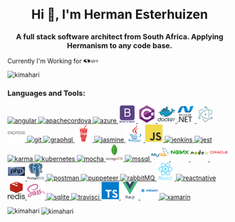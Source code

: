 <h1 align="center">Hi 👋, I'm Herman Esterhuizen</h1>


<h3 align="center">A full stack software architect from South Africa. Applying Hermanism to any code base.</h3>

Currently I'm Working for  <a class="navbar-brand p-3 mr-0" href="https://corporate.sybrin.
com">
<svg height="10" style="background:var(--color-bg-canvas);" viewBox="0 0 640 200" class="">
<path style="fill:var(--color-text-primary)" d="M462.5,145.3h-6.3V64.9c6.3,0,12.2-0.8,16.3,2.3c1.9,1.4,3.4,4.1,3.4,7.4v61c0,5.1-3.7,8.8-7.8,9.3 C466.3,145.2,464.5,145.3,462.5,145.3L462.5,145.3z M445.7,14.7v141.1h22.5c9.2,0,18.6-9.2,18.6-18.5V73.4c0-6-2.9-11-7.2-14.5	c-6.9-5.7-13.5-4.9-23.3-4.9V14.7c0-0.6-0.2-0.9-0.9-0.9h-8.9C445.9,13.9,445.7,14.1,445.7,14.7L445.7,14.7z M379.5,54.9v67.3 c0,14.1,6.6,23.8,18.3,30.5c2.2,1.3,9,4,12.3,4c0,6.6,0.9,12.4-3.2,15.9c-4.5,3.8-9.5,2.9-16.5,2.9V186c10.1,0,17.3,1.4,24.5-5.8 c2.6-2.6,6.1-7.8,6.1-12.7V54.1H410v91.2c-4.9,0-9-2.8-11.9-5.5c-0.7-0.7-0.9-1.1-1.6-1.9c-1.3-1.4-2-2.5-3.1-4.1 c-1.7-2.5-3.4-6.4-3.4-10.5c0-21.7-0.3-44.9,0-66.4c0-3.6,1.3-2.9-9.7-2.9C379.7,54.1,379.5,54.3,379.5,54.9L379.5,54.9z M598.9,70.9v85h10.8V72c0-2.2,1.7-4.9,2.9-5.9c3.3-2.9,7.7-4.2,11.5-1.7c2.5,1.7,5,4.3,5,7.9v83.5H640V71.2c0-2.5-1-5.5-1.8-7.3 c-2.7-5.8-9.9-11.5-16.7-11.5c-6.8,0-11.7,0.4-16.9,5.6C601.1,61.5,598.9,65.5,598.9,70.9 M317.3,74.9V90c0,1.1,13.7,13.8,15.5,15.6 l11.7,11.7c0.8,0.8,3.9,3.1,3.9,4.1V137c0,5.6-5,10-9.4,10h-2c-4.6,0-9.1-4.7-9.1-9.4v-5.1h-10.5c0,6.8,0,13.4,5,18.6	c5.4,5.6,9.9,6.8,17.5,6.8c9.7,0,18.8-10,18.8-20v-21.7c0-1-13.5-13.7-15.5-15.6l-11.6-11.5c-5-5-3.8-1.5-3.8-15.9 c0-5.8,4.6-10,8.6-10c3.7,0,5.5,0,8.8,3.2c3.8,3.7,3.2,6,3.2,11.3h10.3c0-7.8,0.2-13.1-5.8-19c-5.9-5.8-9.3-6.3-17.1-6.3	c-3.1,0-5.9,1.2-8,2.3C320.2,58.6,317.3,66.5,317.3,74.9L317.3,74.9L317.3,74.9z M509.9,73.7v82.1h10.8V77.5c0-4.2,2.2-7.4,4.7-9.3 c4.8-3.7,8.5-3.3,15-3.3v-10c0-1.4-2.2-0.9-6-0.9c-7.9,0-13,1-17.3,4.6C513.5,61.8,509.9,67.2,509.9,73.7L509.9,73.7z M559.8,54.9 v10h4.6v90.9h10.8V54.9c0-0.6-0.2-0.9-0.9-0.9h-13.7C560,54.1,559.8,54.3,559.8,54.9L559.8,54.9z M564.4,25.3v10h10.9v-10 c0-0.6-0.2-0.9-0.9-0.9h-9.1C564.6,24.4,564.4,24.6,564.4,25.3L564.4,25.3z M163.7,186.1c65.4,0,130.7-41.6,130.4-84.3 c-0.3-43.4-59.8-87.9-145.4-87.9C75.9,13.9,0,46.1,0,93.4c0,57.5,169.4,77.8,169.4,49.6c0-22.2-89-23.2-89-72.2 c0-43.7,85.3-66,135.3-17.7c-14.3,10.8-24.8,18.2-32.6,24.3c-18.8-16.8-53-19.3-53.4-5.7c0,18.4,88.6,19.3,88.6,71.2 C218.3,163.9,191.3,186.1,163.7,186.1L163.7,186.1L163.7,186.1z"></path>
</svg>
<span class="badge bg-light text-dark rounded-pill ml-2 p-2 pl-3 pr-3"></span>
</a>

<p align="left"> <img src="https://komarev.com/ghpvc/?username=kimahari&label=Profile%20views&color=0e75b6&style=flat" alt="kimahari" /> </p>

<h3 align="left">Languages and Tools:</h3>
<p align="left"> <a href="https://angular.io" target="_blank"> <img src="https://angular.io/assets/images/logos/angular/angular.svg" alt="angular" width="40" height="40"/> </a> <a href="https://cordova.apache.org/" target="_blank"> <img src="https://www.vectorlogo.zone/logos/apache_cordova/apache_cordova-icon.svg" alt="apachecordova" width="40" height="40"/> </a> <a href="https://azure.microsoft.com/en-in/" target="_blank"> <img src="https://www.vectorlogo.zone/logos/microsoft_azure/microsoft_azure-icon.svg" alt="azure" width="40" height="40"/> </a> <a href="https://getbootstrap.com" target="_blank"> <img src="https://raw.githubusercontent.com/devicons/devicon/master/icons/bootstrap/bootstrap-plain-wordmark.svg" alt="bootstrap" width="40" height="40"/> </a> <a href="https://www.w3schools.com/cs/" target="_blank"> <img src="https://raw.githubusercontent.com/devicons/devicon/master/icons/csharp/csharp-original.svg" alt="csharp" width="40" height="40"/> </a> <a href="https://www.docker.com/" target="_blank"> <img src="https://raw.githubusercontent.com/devicons/devicon/master/icons/docker/docker-original-wordmark.svg" alt="docker" width="40" height="40"/> </a> <a href="https://dotnet.microsoft.com/" target="_blank"> <img src="https://raw.githubusercontent.com/devicons/devicon/master/icons/dot-net/dot-net-original-wordmark.svg" alt="dotnet" width="40" height="40"/> </a> <a href="https://www.electronjs.org" target="_blank"> <img src="https://raw.githubusercontent.com/devicons/devicon/master/icons/electron/electron-original.svg" alt="electron" width="40" height="40"/> </a> <a href="https://expressjs.com" target="_blank"> <img src="https://raw.githubusercontent.com/devicons/devicon/master/icons/express/express-original-wordmark.svg" alt="express" width="40" height="40"/> </a> <a href="https://git-scm.com/" target="_blank"> <img src="https://www.vectorlogo.zone/logos/git-scm/git-scm-icon.svg" alt="git" width="40" height="40"/> </a> <a href="https://graphql.org" target="_blank"> <img src="https://www.vectorlogo.zone/logos/graphql/graphql-icon.svg" alt="graphql" width="40" height="40"/> </a> <a href="https://gulpjs.com" target="_blank"> <img src="https://raw.githubusercontent.com/devicons/devicon/master/icons/gulp/gulp-plain.svg" alt="gulp" width="40" height="40"/> </a> <a href="https://jasmine.github.io/" target="_blank"> <img src="https://www.vectorlogo.zone/logos/jasmine/jasmine-icon.svg" alt="jasmine" width="40" height="40"/> </a> <a href="https://www.java.com" target="_blank"> <img src="https://raw.githubusercontent.com/devicons/devicon/master/icons/java/java-original.svg" alt="java" width="40" height="40"/> </a> <a href="https://developer.mozilla.org/en-US/docs/Web/JavaScript" target="_blank"> <img src="https://raw.githubusercontent.com/devicons/devicon/master/icons/javascript/javascript-original.svg" alt="javascript" width="40" height="40"/> </a> <a href="https://www.jenkins.io" target="_blank"> <img src="https://www.vectorlogo.zone/logos/jenkins/jenkins-icon.svg" alt="jenkins" width="40" height="40"/> </a> <a href="https://jestjs.io" target="_blank"> <img src="https://www.vectorlogo.zone/logos/jestjsio/jestjsio-icon.svg" alt="jest" width="40" height="40"/> </a> <a href="https://karma-runner.github.io/latest/index.html" target="_blank"> <img src="https://raw.githubusercontent.com/detain/svg-logos/780f25886640cef088af994181646db2f6b1a3f8/svg/karma.svg" alt="karma" width="40" height="40"/> </a> <a href="https://kubernetes.io" target="_blank"> <img src="https://www.vectorlogo.zone/logos/kubernetes/kubernetes-icon.svg" alt="kubernetes" width="40" height="40"/> </a> <a href="https://mochajs.org" target="_blank"> <img src="https://www.vectorlogo.zone/logos/mochajs/mochajs-icon.svg" alt="mocha" width="40" height="40"/> </a> <a href="https://www.mongodb.com/" target="_blank"> <img src="https://raw.githubusercontent.com/devicons/devicon/master/icons/mongodb/mongodb-original-wordmark.svg" alt="mongodb" width="40" height="40"/> </a> <a href="https://www.microsoft.com/en-us/sql-server" target="_blank"> <img src="https://www.svgrepo.com/show/303229/microsoft-sql-server-logo.svg" alt="mssql" width="40" height="40"/> </a> <a href="https://www.mysql.com/" target="_blank"> <img src="https://raw.githubusercontent.com/devicons/devicon/master/icons/mysql/mysql-original-wordmark.svg" alt="mysql" width="40" height="40"/> </a> <a href="https://www.nginx.com" target="_blank"> <img src="https://raw.githubusercontent.com/devicons/devicon/master/icons/nginx/nginx-original.svg" alt="nginx" width="40" height="40"/> </a> <a href="https://nodejs.org" target="_blank"> <img src="https://raw.githubusercontent.com/devicons/devicon/master/icons/nodejs/nodejs-original-wordmark.svg" alt="nodejs" width="40" height="40"/> </a> <a href="https://www.oracle.com/" target="_blank"> <img src="https://raw.githubusercontent.com/devicons/devicon/master/icons/oracle/oracle-original.svg" alt="oracle" width="40" height="40"/> </a> <a href="https://www.php.net" target="_blank"> <img src="https://raw.githubusercontent.com/devicons/devicon/master/icons/php/php-original.svg" alt="php" width="40" height="40"/> </a> <a href="https://www.postgresql.org" target="_blank"> <img src="https://raw.githubusercontent.com/devicons/devicon/master/icons/postgresql/postgresql-original-wordmark.svg" alt="postgresql" width="40" height="40"/> </a> <a href="https://postman.com" target="_blank"> <img src="https://www.vectorlogo.zone/logos/getpostman/getpostman-icon.svg" alt="postman" width="40" height="40"/> </a> <a href="https://github.com/puppeteer/puppeteer" target="_blank"> <img src="https://www.vectorlogo.zone/logos/pptrdev/pptrdev-official.svg" alt="puppeteer" width="40" height="40"/> </a> <a href="https://www.rabbitmq.com" target="_blank"> <img src="https://www.vectorlogo.zone/logos/rabbitmq/rabbitmq-icon.svg" alt="rabbitMQ" width="40" height="40"/> </a> <a href="https://reactjs.org/" target="_blank"> <img src="https://raw.githubusercontent.com/devicons/devicon/master/icons/react/react-original-wordmark.svg" alt="react" width="40" height="40"/> </a> <a href="https://reactnative.dev/" target="_blank"> <img src="https://reactnative.dev/img/header_logo.svg" alt="reactnative" width="40" height="40"/> </a> <a href="https://redis.io" target="_blank"> <img src="https://raw.githubusercontent.com/devicons/devicon/master/icons/redis/redis-original-wordmark.svg" alt="redis" width="40" height="40"/> </a> <a href="https://sass-lang.com" target="_blank"> <img src="https://raw.githubusercontent.com/devicons/devicon/master/icons/sass/sass-original.svg" alt="sass" width="40" height="40"/> </a> <a href="https://www.sqlite.org/" target="_blank"> <img src="https://www.vectorlogo.zone/logos/sqlite/sqlite-icon.svg" alt="sqlite" width="40" height="40"/> </a> <a href="https://travis-ci.org" target="_blank"> <img src="https://www.vectorlogo.zone/logos/travis-ci/travis-ci-icon.svg" alt="travisci" width="40" height="40"/> </a> <a href="https://www.typescriptlang.org/" target="_blank"> <img src="https://raw.githubusercontent.com/devicons/devicon/master/icons/typescript/typescript-original.svg" alt="typescript" width="40" height="40"/> </a> <a href="https://vuejs.org/" target="_blank"> <img src="https://raw.githubusercontent.com/devicons/devicon/master/icons/vuejs/vuejs-original-wordmark.svg" alt="vuejs" width="40" height="40"/> </a> <a href="https://webpack.js.org" target="_blank"> <img src="https://raw.githubusercontent.com/devicons/devicon/d00d0969292a6569d45b06d3f350f463a0107b0d/icons/webpack/webpack-original-wordmark.svg" alt="webpack" width="40" height="40"/> </a> <a href="https://dotnet.microsoft.com/apps/xamarin" target="_blank"> <img src="https://raw.githubusercontent.com/detain/svg-logos/780f25886640cef088af994181646db2f6b1a3f8/svg/xamarin.svg" alt="xamarin" width="40" height="40"/> </a> </p>

<p><img align="left" src="https://github-readme-stats.vercel.app/api/top-langs?username=kimahari&show_icons=true&locale=en&layout=compact" alt="kimahari" /></p>

<p>&nbsp;<img align="center" src="https://github-readme-stats.vercel.app/api?username=kimahari&show_icons=true&locale=en" alt="kimahari" /></p>


<!--
**Kimahari/kimahari** is a ✨ _special_ ✨ repository because its `README.md` (this file) appears on your GitHub profile.

Here are some ideas to get you started:

- 🔭 I’m currently working on ...
- 🌱 I’m currently learning ...
- 👯 I’m looking to collaborate on ...
- 🤔 I’m looking for help with ...
- 💬 Ask me about ...
- 📫 How to reach me: ...
- 😄 Pronouns: ...
- ⚡ Fun fact: ...
-->

